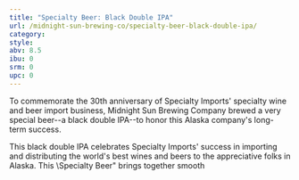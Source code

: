 ```yaml
---
title: "Specialty Beer: Black Double IPA"
url: /midnight-sun-brewing-co/specialty-beer-black-double-ipa/
category: 
style: 
abv: 8.5
ibu: 0
srm: 0
upc: 0
---
```

To commemorate the 30th anniversary of Specialty Imports' specialty wine and beer import business, Midnight Sun Brewing Company brewed a very special beer--a black double IPA--to honor this Alaska company's long-term success. 

This black double IPA celebrates Specialty Imports' success in importing and distributing the world's best wines and beers to the appreciative folks in Alaska. This \Specialty Beer\" brings together smooth
